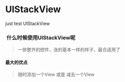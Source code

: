 # UIStackView
just test UIStackView

###  什么时候使用UIStackView呢
> 一排整齐的控件，涨的基本一样的样子，最合适用了


#### 最大的优点
> 随时添加一个View 或是 减去一个View
